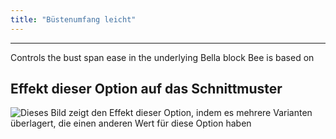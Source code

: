 ```yaml
---
title: "Büstenumfang leicht"
---
```


***

Controls the bust span ease in the underlying Bella block Bee is based on

## Effekt dieser Option auf das Schnittmuster

![Dieses Bild zeigt den Effekt dieser Option, indem es mehrere Varianten überlagert, die einen anderen Wert für diese Option haben](bee_bustspanease_sample.svg "Effekt dieser Option auf das Schnittmuster")
